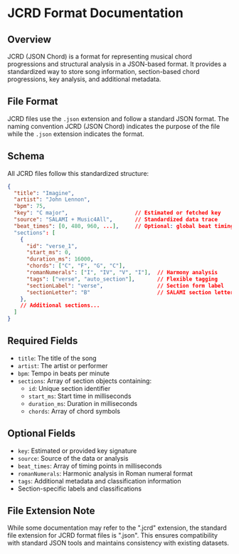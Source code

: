 # JCRD Format Documentation

## Overview

JCRD (JSON Chord) is a format for representing musical chord progressions and structural analysis in a JSON-based format. It provides a standardized way to store song information, section-based chord progressions, key analysis, and additional metadata.

## File Format

JCRD files use the `.json` extension and follow a standard JSON format. The naming convention JCRD (JSON Chord) indicates the purpose of the file while the `.json` extension indicates the format.

## Schema

All JCRD files follow this standardized structure:

```json
{
  "title": "Imagine",
  "artist": "John Lennon",
  "bpm": 75,
  "key": "C major",                     // Estimated or fetched key
  "source": "SALAMI + Music4All",       // Standardized data trace
  "beat_times": [0, 480, 960, ...],     // Optional: global beat timing
  "sections": [
    {
      "id": "verse_1",
      "start_ms": 0,
      "duration_ms": 16000,
      "chords": ["C", "F", "G", "C"],
      "romanNumerals": ["I", "IV", "V", "I"],  // Harmony analysis
      "tags": ["verse", "auto_section"],       // Flexible tagging
      "sectionLabel": "verse",                 // Section form label
      "sectionLetter": "B"                     // SALAMI section letter
    },
    // Additional sections...
  ]
}
```

## Required Fields

- `title`: The title of the song
- `artist`: The artist or performer
- `bpm`: Tempo in beats per minute
- `sections`: Array of section objects containing:
  - `id`: Unique section identifier
  - `start_ms`: Start time in milliseconds
  - `duration_ms`: Duration in milliseconds
  - `chords`: Array of chord symbols

## Optional Fields

- `key`: Estimated or provided key signature
- `source`: Source of the data or analysis
- `beat_times`: Array of timing points in milliseconds
- `romanNumerals`: Harmonic analysis in Roman numeral format
- `tags`: Additional metadata and classification information
- Section-specific labels and classifications

## File Extension Note

While some documentation may refer to the ".jcrd" extension, the standard file extension for JCRD format files is ".json". This ensures compatibility with standard JSON tools and maintains consistency with existing datasets.
